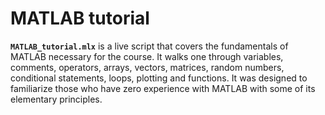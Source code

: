 # MATLAB tutorial



**```MATLAB_tutorial.mlx```** is  a live script that covers the fundamentals of MATLAB necessary for the course. It walks one through variables, comments, operators, arrays, vectors, matrices, random numbers, conditional statements, loops, plotting and functions. It was designed to familiarize those who have zero experience with MATLAB with some of its elementary principles.